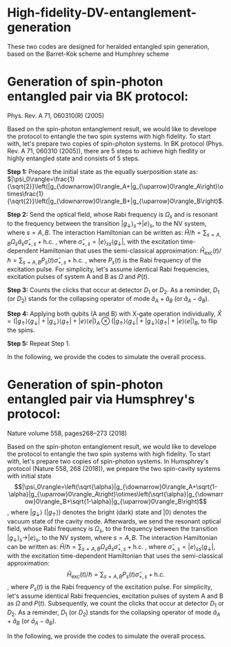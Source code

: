 # High-fidelity-DV-entanglement-generation
These two codes are designed for heralded entangled spin generation, based on the Barret-Kok scheme and Humphrey scheme

# Generation of spin-photon entangled pair via BK protocol: 
Phys. Rev. A 71, 060310(R) (2005)

Based on the spin-photon entanglement result, we would like to develope the protocol to entangle the two spin systems with high fidelity. To start with, let's prepare two copies of spin-photon systems. In BK protocol (Phys. Rev. A 71, 060310 (2005)), there are 5 steps to achieve high fiedlity or highly entangled state and consists of 5 steps.

**Step 1:** Prepare the initial state as the equally suerposition state as: $|\psi_0\rangle=\frac{1}{\sqrt{2}}\left(|g_{\downarrow}0\rangle_A+|g_{\uparrow}0\rangle_A\right)\otimes\frac{1}{\sqrt{2}}\left(|g_{\downarrow}0\rangle_B+|g_{\uparrow}0\rangle_B\right)$.

**Step 2:** Send the optical field, whose Rabi frequency is $\Omega_s$ and is resonant to the frequency between the transition $|g_\downarrow\rangle_{s}\rightarrow|e\rangle_{s}$, to the NV system, where $s=A,B$. The interaction Hamiltonian can be written as: $\hat{H}/\hbar=\sum_{s=A,B}\Omega_s\hat{a}_s\hat{\sigma}_{+,s}+\text{h.c.}$
, where $\hat{\sigma}_{+,s}=|e\rangle_{ss}\langle g_{\downarrow}|$, with the excitation time-dependent Hamiltonian that uses the semi-classical approximation: $\hat{H}_{\text{exc}}\left(t\right)/\hbar=\sum_{s=A,B}P_s\left(t\right)\hat{\sigma}_{+,s}+\text{h.c.}$
, where $P_s\left(t\right)$ is the Rabi frequency of the excitation pulse. For simplicity, let's assume identical Rabi frequencies, excitation pulses of system A and B as $\Omega$ and $P\left(t\right)$.

**Step 3:** Counts the clicks that occur at detector $D_1$ or $D_2$. As a reminder, $D_1$ (or $D_2$) stands for the collapsing operator of mode $\hat{a}_A+\hat{a}_B$ (or $\hat{a}_A-\hat{a}_B$).

**Step 4:** Applying both qubits (A and B) with X-gate operation individually, $\hat{X}=\left(|g_\uparrow\rangle\langle g_\downarrow|+|g_\downarrow\rangle\langle g_\uparrow|+|e\rangle\langle e|\right)_A\otimes\left(|g_\uparrow\rangle\langle g_\downarrow|+|g_\downarrow\rangle\langle g_\uparrow|+|e\rangle\langle e|\right)_B$, to flip the spins.

**Step 5:** Repeat Step 1.

In the following, we provide the codes to simulate the overall process.


# Generation of spin-photon entangled pair via Humsphrey's protocol: 
Nature volume 558, pages268–273 (2018)

Based on the spin-photon entanglement result, we would like to develope the protocol to entangle the two spin systems with high fidelity. To start with, let's prepare two copies of spin-photon systems. In Humsphrey's protocol (Nature 558, 268 (2018)), we prepare the two spin-cavity systems with initial state $$|\psi_0\rangle=\left(\sqrt{\alpha}|g_{\downarrow}0\rangle_A+\sqrt{1-\alpha}|g_{\uparrow}0\rangle_A\right)\otimes\left(\sqrt{\alpha}|g_{\downarrow}0\rangle_B+\sqrt{1-\alpha}|g_{\uparrow}0\rangle_B\right)$$, where $|g_{\downarrow}\rangle$ ($|g_{\uparrow}\rangle$) denotes the bright (dark) state and $|0\rangle$ denotes the vacuum state of the cavity mode. Afterwards, we send the resonant optical field, whose Rabi frequency is $\Omega_s$,  to the frequency between the transition $|g_\downarrow\rangle_{s}\rightarrow|e\rangle_{s}$, to the NV system, where $s=A,B$. The interaction Hamiltonian can be written as: $\hat{H}/\hbar=\sum_{s=A,B}\Omega_s\hat{a}_s\hat{\sigma}_{+,s}+\text{h.c.}$
, where $\hat{\sigma}_{+,s}=|e\rangle_{ss}\langle g_{\downarrow}|$, with the excitation time-dependent Hamiltonian that uses the semi-classical approximation: $$\hat{H}_{\text{exc}}\left(t\right)/\hbar=\sum_{s=A,B}P_s\left(t\right)\hat{\sigma}_{+,s}+\text{h.c.}$$
, where $P_s\left(t\right)$ is the Rabi frequency of the excitation pulse. For simplicity, let's assume identical Rabi frequencies, excitation pulses of system A and B as $\Omega$ and $P\left(t\right)$. Subsequently, we count the clicks that occur at detector $D_1$ or $D_2$. As a reminder, $D_1$ (or $D_2$) stands for the collapsing operator of mode $\hat{a}_A+\hat{a}_B$ (or $\hat{a}_A-\hat{a}_B$).

In the following, we provide the codes to simulate the overall process.
